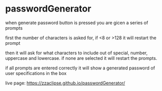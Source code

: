# passwordGenerator

when generate password button is pressed you are gicen a series of prompts

first the number of characters is asked for, if <8 or >128 it will restart the prompt

then it will ask for what characters to include out of special, number, uppercase and lowercase. if none are selected it will restart the prompts.

if all prompts are entered correctly it will show a generated password of user specifications in the box

live page: https://zzaclipse.github.io/passwordGenerator/